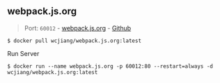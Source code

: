 webpack.js.org
---

> Port: `60012` - [webpack.js.org](https://webpack.js.org/)  - [Github](https://github.com/webpack/webpack.js.org)

```shell
$ docker pull wcjiang/webpack.js.org:latest
```

Run Server

```shell
$ docker run --name webpack.js.org -p 60012:80 --restart=always -d wcjiang/webpack.js.org:latest
```
